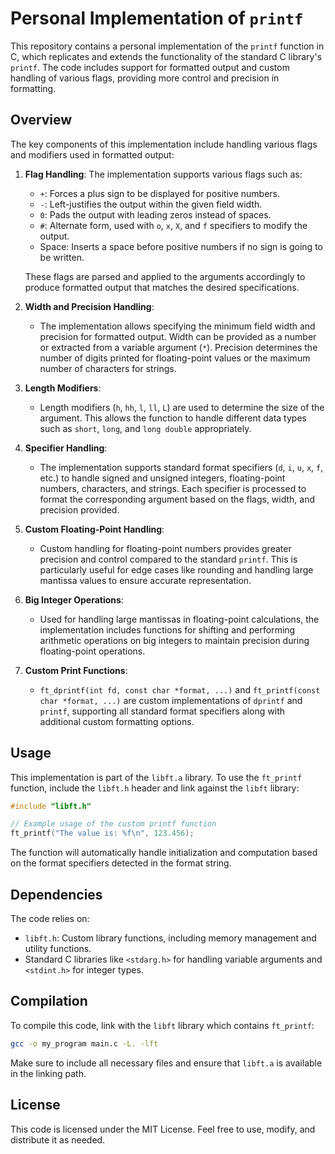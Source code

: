# Personal Implementation of `printf`

This repository contains a personal implementation of the `printf` function in C, which replicates and extends the functionality of the standard C library's `printf`. The code includes support for formatted output and custom handling of various flags, providing more control and precision in formatting.

## Overview

The key components of this implementation include handling various flags and modifiers used in formatted output:

1. **Flag Handling**: The implementation supports various flags such as:
   - `+`: Forces a plus sign to be displayed for positive numbers.
   - `-`: Left-justifies the output within the given field width.
   - `0`: Pads the output with leading zeros instead of spaces.
   - `#`: Alternate form, used with `o`, `x`, `X`, and `f` specifiers to modify the output.
   - Space: Inserts a space before positive numbers if no sign is going to be written.

   These flags are parsed and applied to the arguments accordingly to produce formatted output that matches the desired specifications.

2. **Width and Precision Handling**:
   - The implementation allows specifying the minimum field width and precision for formatted output. Width can be provided as a number or extracted from a variable argument (`*`). Precision determines the number of digits printed for floating-point values or the maximum number of characters for strings.

3. **Length Modifiers**:
   - Length modifiers (`h`, `hh`, `l`, `ll`, `L`) are used to determine the size of the argument. This allows the function to handle different data types such as `short`, `long`, and `long double` appropriately.

4. **Specifier Handling**:
   - The implementation supports standard format specifiers (`d`, `i`, `u`, `x`, `f`, etc.) to handle signed and unsigned integers, floating-point numbers, characters, and strings. Each specifier is processed to format the corresponding argument based on the flags, width, and precision provided.

5. **Custom Floating-Point Handling**:
   - Custom handling for floating-point numbers provides greater precision and control compared to the standard `printf`. This is particularly useful for edge cases like rounding and handling large mantissa values to ensure accurate representation.

6. **Big Integer Operations**: 
   - Used for handling large mantissas in floating-point calculations, the implementation includes functions for shifting and performing arithmetic operations on big integers to maintain precision during floating-point operations.

7. **Custom Print Functions**:
   - `ft_dprintf(int fd, const char *format, ...)` and `ft_printf(const char *format, ...)` are custom implementations of `dprintf` and `printf`, supporting all standard format specifiers along with additional custom formatting options.

## Usage

This implementation is part of the `libft.a` library. To use the `ft_printf` function, include the `libft.h` header and link against the `libft` library:

```c
#include "libft.h"

// Example usage of the custom printf function
ft_printf("The value is: %f\n", 123.456);
```

The function will automatically handle initialization and computation based on the format specifiers detected in the format string.

## Dependencies

The code relies on:
- `libft.h`: Custom library functions, including memory management and utility functions.
- Standard C libraries like `<stdarg.h>` for handling variable arguments and `<stdint.h>` for integer types.

## Compilation

To compile this code, link with the `libft` library which contains `ft_printf`:

```sh
gcc -o my_program main.c -L. -lft
```

Make sure to include all necessary files and ensure that `libft.a` is available in the linking path.

## License

This code is licensed under the MIT License. Feel free to use, modify, and distribute it as needed.